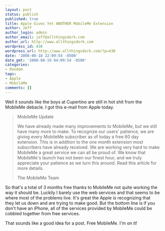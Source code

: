 ```yaml
---
layout: post
status: publish
published: true
title: Apple Gives Yet ANOTHER MobileMe Extension
author: Jeff
author_login: admin
author_email: jeff@allthingsdork.com
author_url: http://www.allthingsdork.com
wordpress_id: 430
wordpress_url: http://www.allthingsdork.com/?p=430
date: '2008-08-18 22:09:54 -0500'
date_gmt: '2008-08-19 04:09:54 -0500'
categories:
- Random
tags:
- Apple
- MobileMe
comments: []
---
```

<p>Well it sounds like the boys at Cupertino are still in hot shit from the MobileMe debacle. I got this e-mail from Apple today.</p>
<blockquote><p>MobileMe Update</p>
<p>We have already made many improvements to MobileMe, but we still have many more to make. To recognize our users' patience, we are giving every MobileMe subscriber as of today a free 60 day extension. This is in addition to the one month extension most subscribers have already received. We are working very hard to make MobileMe a great service we can all be proud of. We know that MobileMe's launch has not been our finest hour, and we truly appreciate your patience as we turn this around. Read this article for more details.</p>
<p>The MobileMe Team</blockquote></p>
<p>So that's a total of 3 months free thanks to MobileMe not quite working the way it should be. Luckily I barely use the web services and that seems to be where most of the problems live. It's great the Apple is recognizing that they let us down and are trying to make good. But the bottom line is if you don't have an iPhone, all of the services provided by MobileMe could be cobbled together from free services. <br></p>
<p>That sounds like a good idea for a post. Free MobileMe. I'm on it!</p>
